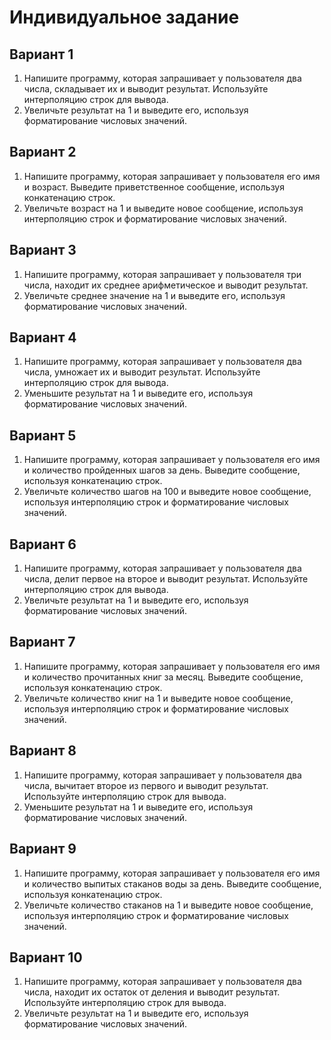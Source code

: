 # Индивидуальное задание

## Вариант 1
1. Напишите программу, которая запрашивает у пользователя два числа, складывает их и выводит результат. Используйте интерполяцию строк для вывода.
2. Увеличьте результат на 1 и выведите его, используя форматирование числовых значений.

## Вариант 2
1. Напишите программу, которая запрашивает у пользователя его имя и возраст. Выведите приветственное сообщение, используя конкатенацию строк.
2. Увеличьте возраст на 1 и выведите новое сообщение, используя интерполяцию строк и форматирование числовых значений.

## Вариант 3
1. Напишите программу, которая запрашивает у пользователя три числа, находит их среднее арифметическое и выводит результат.
2. Увеличьте среднее значение на 1 и выведите его, используя форматирование числовых значений.

## Вариант 4
1. Напишите программу, которая запрашивает у пользователя два числа, умножает их и выводит результат. Используйте интерполяцию строк для вывода.
2. Уменьшите результат на 1 и выведите его, используя форматирование числовых значений.

## Вариант 5
1. Напишите программу, которая запрашивает у пользователя его имя и количество пройденных шагов за день. Выведите сообщение, используя конкатенацию строк.
2. Увеличьте количество шагов на 100 и выведите новое сообщение, используя интерполяцию строк и форматирование числовых значений.

## Вариант 6
1. Напишите программу, которая запрашивает у пользователя два числа, делит первое на второе и выводит результат. Используйте интерполяцию строк для вывода.
2. Увеличьте результат на 1 и выведите его, используя форматирование числовых значений.

## Вариант 7
1. Напишите программу, которая запрашивает у пользователя его имя и количество прочитанных книг за месяц. Выведите сообщение, используя конкатенацию строк.
2. Увеличьте количество книг на 1 и выведите новое сообщение, используя интерполяцию строк и форматирование числовых значений.

## Вариант 8
1. Напишите программу, которая запрашивает у пользователя два числа, вычитает второе из первого и выводит результат. Используйте интерполяцию строк для вывода.
2. Уменьшите результат на 1 и выведите его, используя форматирование числовых значений.

## Вариант 9
1. Напишите программу, которая запрашивает у пользователя его имя и количество выпитых стаканов воды за день. Выведите сообщение, используя конкатенацию строк.
2. Увеличьте количество стаканов на 1 и выведите новое сообщение, используя интерполяцию строк и форматирование числовых значений.

## Вариант 10
1. Напишите программу, которая запрашивает у пользователя два числа, находит их остаток от деления и выводит результат. Используйте интерполяцию строк для вывода.
2. Увеличьте результат на 1 и выведите его, используя форматирование числовых значений.